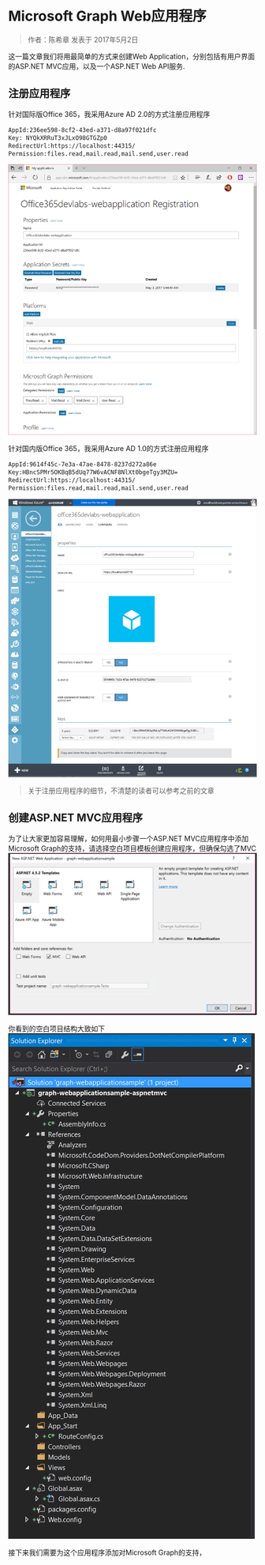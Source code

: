 # Microsoft Graph Web应用程序
> 作者：陈希章 发表于 2017年5月2日

这一篇文章我们将用最简单的方式来创建Web Application，分别包括有用户界面的ASP.NET MVC应用，以及一个ASP.NET Web API服务.

## 注册应用程序

针对国际版Office 365，我采用Azure AD 2.0的方式注册应用程序
```
AppId:236ee598-8cf2-43ed-a371-d8a97f021dfc
Key: NYQkXRRuT3xJLxO98GTGZp0
RedirectUrl:https://localhost:44315/
Permission:files.read,mail.read,mail.send,user.read
```
![](images/graph-web-ww-appinfo.png)

针对国内版Office 365，我采用Azure AD 1.0的方式注册应用程序

```
AppId:9614f45c-7e3a-47ae-8478-8237d272a86e
Key:HBncSPMr5OKBqB5dUq77W6vACNF8NlXt0bgeTgy3MZU=
RedirectUrl:https://localhost:44315/
Permission:files.read,mail.read,mail.send,user.read
```
![](images/graph-web-gallatin-appinfo.PNG)

> 关于注册应用程序的细节，不清楚的读者可以参考之前的文章

## 创建ASP.NET MVC应用程序

为了让大家更加容易理解，如何用最小步骤一个ASP.NET MVC应用程序中添加Microsoft Graph的支持，请选择空白项目模板创建应用程序，但确保勾选了MVC
![](images/graph-web-projecttemplate.PNG)

你看到的空白项目结构大致如下
![](images/graph-web-ww-mvc-projectstructure.PNG)

接下来我们需要为这个应用程序添加对Microsoft Graph的支持，